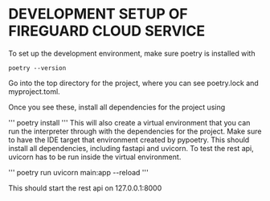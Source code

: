 # DEVELOPMENT SETUP OF FIREGUARD CLOUD SERVICE
To set up the development environment, make sure poetry is installed with

```
poetry --version
```

Go into the top directory for the project, where you can see poetry.lock and myproject.toml.

Once you see these, install all dependencies for the project using

'''
poetry install
'''
This will also create a virtual environment that you can run the interpreter through with the dependencies for the project.
Make sure to have the IDE target that environment created by pypoetry.
This should install all dependencies, including fastapi and uvicorn.
To test the rest api, uvicorn has to be run inside the virtual environment. 

'''
poetry run uvicorn main:app --reload
'''

This should start the rest api on 127.0.0.1:8000